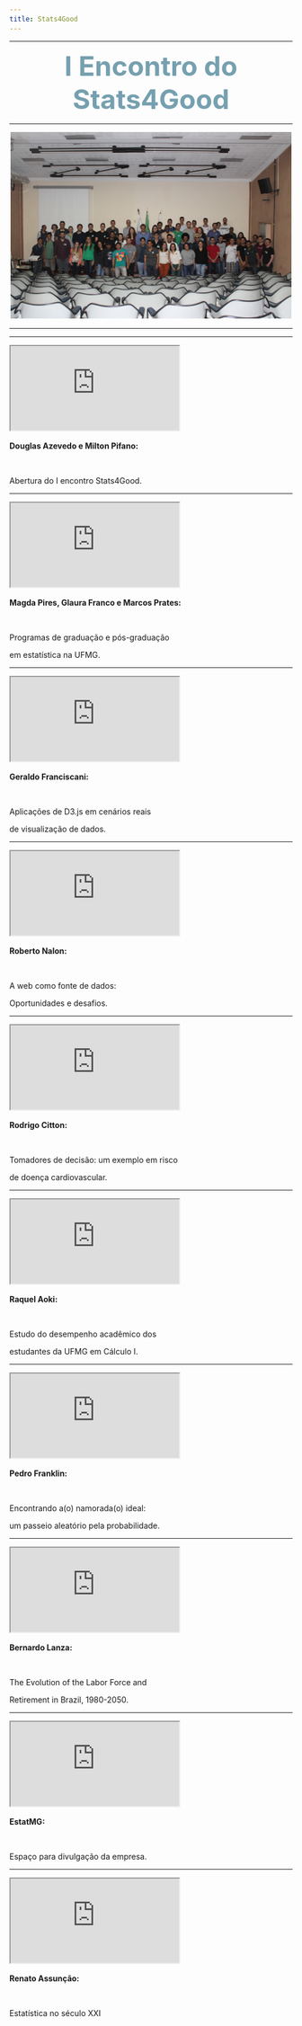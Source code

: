 ```yaml
---
title: Stats4Good
---
```


***

<center><font size="8" color="#76asaf"><b>I Encontro do Stats4Good</b></font></center>

***

<center><img src="/encontros/I_encontro_s4g/Grupo.jpg" I Encontro Stats4Good width="500" ></center>

***
***

<div class="clearfix float-my-children">
   <iframe src="https://www.youtube.com/embed/0q1awh9KlEI"></iframe>
   <p><div><b>Douglas Azevedo e Milton Pifano:</b></div></p>
   <br>
   <p><div>Abertura do I encontro Stats4Good.</div></p>
</div>

***

<div class="clearfix float-my-children">
   <iframe src="https://www.youtube.com/embed/mRH6bwSghnM"></iframe>
   <p><div><b>Magda Pires, Glaura Franco e Marcos Prates:</b></div></p>
   <br>
   <p><div>Programas de graduação e pós-graduação</div></p>
   <p><div> em estatística na UFMG.</div></p>
</div>

***

<div class="clearfix float-my-children">
   <iframe src="https://www.youtube.com/embed/ozzKMNUyRNA"></iframe>   
   <p><div><b>Geraldo Franciscani:</b></div></p>
   <br>
   <p><div>Aplicações de D3.js em cenários reais</div></p>
   <p><div>de visualização de dados.</div></p>
</div>

***

<div class="clearfix float-my-children">
   <iframe src="https://www.youtube.com/embed/LxIJ2nZy9FE"></iframe>   
   <p><div><b>Roberto Nalon:</b></div></p>
   <br>
   <p><div>A web como fonte de dados:</div></p>
   <p><div>Oportunidades e desafios.</div></p>
</div>

***

<div class="clearfix float-my-children">
   <iframe src="https://www.youtube.com/embed/zOuwM_z24qs"></iframe>   
   <p><div><b>Rodrigo Citton:</b></div></p>
   <br>
   <p><div>Tomadores de decisão: um exemplo em risco</div></p>
   <p><div>de doença cardiovascular.</div></p>
</div>

***

<div class="clearfix float-my-children">
   <iframe src="https://www.youtube.com/embed/xJ36LcfGa9Q"></iframe>   
   <p><div><b>Raquel Aoki:</b></div></p>
   <br>
   <p><div>Estudo do desempenho acadêmico dos</div></p>
   <p><div>estudantes da UFMG em Cálculo I.</div></p>
</div>

***

<div class="clearfix float-my-children">
   <iframe src="https://www.youtube.com/embed/S6SIW8dSfBM"></iframe>   
   <p><div><b>Pedro Franklin:</b></div></p>
   <br>
   <p><div>Encontrando a(o) namorada(o) ideal:</div></p>
   <p><div>um passeio aleatório pela probabilidade.</div></p>
</div>

***

<div class="clearfix float-my-children">
   <iframe src="https://www.youtube.com/embed/yjejhpTfSc0"></iframe>
   <p><div><b>Bernardo Lanza:</b></div></p>
   <br>
   <p><div>The Evolution of the Labor Force and</div></p>
   <p><div>Retirement in Brazil, 1980-2050.</div></p>
</div>

***

<div class="clearfix float-my-children">
   <iframe src="https://www.youtube.com/embed/gktbwTFI350"></iframe>   
   <p><div><b>EstatMG:</b></div></p>
   <br>
   <p><div>Espaço para divulgação da empresa.</div></p>
</div>

***

<div class="clearfix float-my-children">
   <iframe src="https://www.youtube.com/embed/zNrooIld26A"></iframe>   
   <p><div><b>Renato Assunção:</b></div></p>
   <br>
   <p><div>Estatística no século XXI</div></p>
</div>
